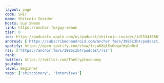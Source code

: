 ```yaml
---
layout: page
code: SHIT
name: Shitcoin Insider
hosts: Guy Swann
link: https://anchor.fm/guy-swann
tier: 0
ios: https://podcasts.apple.com/us/podcast/shitcoin-insider/id1534368618?uo=4
android: ['https://subscribeonandroid.com/anchor.fm/s/3985c3b4/podcast/rss']
spotify: https://open.spotify.com/show/1cjwK8qlEsOwqufdyDoRc8
rss: ['https://anchor.fm/s/3985c3b4/podcast/rss']
rank: 
twitter: https://twitter.com/TheCryptoconomy
youtube: 
level: Beginner
tags: ['shitcoinery', 'interviews']
---
```

